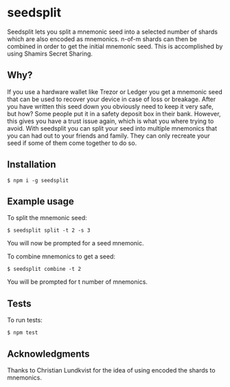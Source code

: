 # seedsplit
Seedsplit lets you split a mnemonic seed into a selected number of shards which are also encoded as mnemonics. n-of-m shards can then be combined in order to get the initial mnemonic seed. This is accomplished by using Shamirs Secret Sharing.

## Why?
If you use a hardware wallet like Trezor or Ledger you get a mnemonic seed that can be used to recover your device in case of loss or breakage. After you have written this seed down you obviously need to keep it very safe, but how? Some people put it in a safety deposit box in their bank. However, this gives you have a trust issue again, which is what you where trying to avoid. With seedsplit you can split your seed into multiple mnemonics that you can had out to your friends and family. They can only recreate your seed if some of them come together to do so.

## Installation
```
$ npm i -g seedsplit
```

## Example usage
To split the mnemonic seed:
```
$ seedsplit split -t 2 -s 3
```
You will now be prompted for a seed mnemonic.

To combine mnemonics to get a seed:
```
$ seedsplit combine -t 2
```
You will be prompted for t number of mnemonics.

## Tests
To run tests:
```
$ npm test
```

## Acknowledgments
Thanks to Christian Lundkvist for the idea of using encoded the shards to mnemonics.
